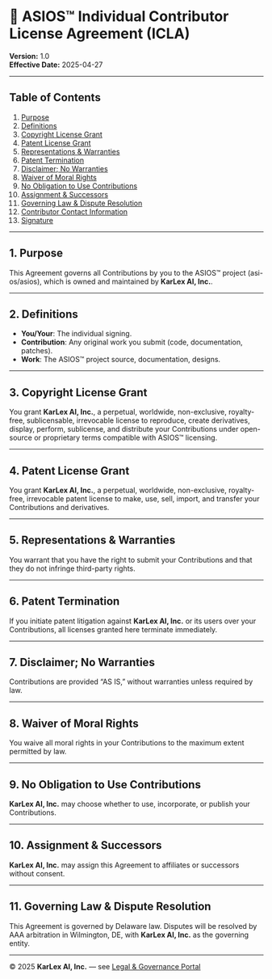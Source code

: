 # 📜 ASIOS™ Individual Contributor License Agreement (ICLA)

**Version:** 1.0  
**Effective Date:** 2025-04-27  

---

## Table of Contents

1. [Purpose](#purpose)  
2. [Definitions](#definitions)  
3. [Copyright License Grant](#copyright-license-grant)  
4. [Patent License Grant](#patent-license-grant)  
5. [Representations & Warranties](#representations--warranties)  
6. [Patent Termination](#patent-termination)  
7. [Disclaimer; No Warranties](#disclaimer-no-warranties)  
8. [Waiver of Moral Rights](#waiver-of-moral-rights)  
9. [No Obligation to Use Contributions](#no-obligation-to-use-contributions)  
10. [Assignment & Successors](#assignment--successors)  
11. [Governing Law & Dispute Resolution](#governing-law--dispute-resolution)  
12. [Contributor Contact Information](#contributor-contact-information)  
13. [Signature](#signature)  

---

## 1. Purpose  
This Agreement governs all Contributions by you to the ASIOS™ project (asi-os/asios), which is owned and maintained by **KarLex AI, Inc.**.

---

## 2. Definitions  
- **You/Your**: The individual signing.  
- **Contribution**: Any original work you submit (code, documentation, patches).  
- **Work**: The ASIOS™ project source, documentation, designs.

---

## 3. Copyright License Grant  
You grant **KarLex AI, Inc.**, a perpetual, worldwide, non-exclusive, royalty-free, sublicensable, irrevocable license to reproduce, create derivatives, display, perform, sublicense, and distribute your Contributions under open-source or proprietary terms compatible with ASIOS™ licensing.

---

## 4. Patent License Grant  
You grant **KarLex AI, Inc.**, a perpetual, worldwide, non-exclusive, royalty-free, irrevocable patent license to make, use, sell, import, and transfer your Contributions and derivatives.

---

## 5. Representations & Warranties  
You warrant that you have the right to submit your Contributions and that they do not infringe third-party rights.

---

## 6. Patent Termination  
If you initiate patent litigation against **KarLex AI, Inc.** or its users over your Contributions, all licenses granted here terminate immediately.

---

## 7. Disclaimer; No Warranties  
Contributions are provided “AS IS,” without warranties unless required by law.

---

## 8. Waiver of Moral Rights  
You waive all moral rights in your Contributions to the maximum extent permitted by law.

---

## 9. No Obligation to Use Contributions  
**KarLex AI, Inc.** may choose whether to use, incorporate, or publish your Contributions.

---

## 10. Assignment & Successors  
**KarLex AI, Inc.** may assign this Agreement to affiliates or successors without consent.

---

## 11. Governing Law & Dispute Resolution  
This Agreement is governed by Delaware law. Disputes will be resolved by AAA arbitration in Wilmington, DE, with **KarLex AI, Inc.** as the governing entity.

---

© 2025 **KarLex AI, Inc.** — see [Legal & Governance Portal](https://asios.ai/legal)
